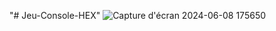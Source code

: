 "# Jeu-Console-HEX" 
![Capture d'écran 2024-06-08 175650](https://github.com/Benhaddou-Lahcen/Jeu-Console-HEX/assets/159167971/203dfdf1-80aa-4e37-9f9e-966313ecd867)
